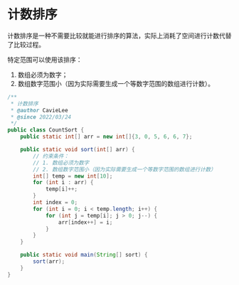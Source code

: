 # 计数排序

计数排序是一种不需要比较就能进行排序的算法，实际上消耗了空间进行计数代替了比较过程。

特定范围可以使用该排序：

1. 数组必须为数字；
2. 数组数字范围小（因为实际需要生成一个等数字范围的数组进行计数）。

```java
/**
 * 计数排序
 * @author CavieLee
 * @since 2022/03/24
 */
public class CountSort {
    public static int[] arr = new int[]{3, 0, 5, 6, 6, 7};

    public static void sort(int[] arr) {
        // 约束条件：
        // 1. 数组必须为数字
        // 2. 数组数字范围小（因为实际需要生成一个等数字范围的数组进行计数）
        int[] temp = new int[10];
        for (int i : arr) {
            temp[i]++;
        }
        int index = 0;
        for (int i = 0; i < temp.length; i++) {
            for (int j = temp[i]; j > 0; j--) {
                arr[index++] = i;
            }
        }
    }

    public static void main(String[] sort) {
        sort(arr);
    }
}
```

